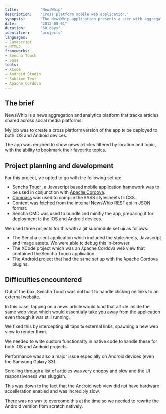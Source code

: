 ```yaml
---
title: 			"NewsWhip"
description:	"Cross platform mobile web application."
synopsis:		"The NewsWhip application presents a user with aggregated and categorised content from a selection of news outlets."
date:			"2012-08-01"
duration:		"60 days"
identifier:		"projects"
languages: 		
- Javascript
- HTML5
frameworks:
- Sencha Touch
- Sass
tools:
- XCode
- Android Studio
- Sublime Text
- Apache Cordova
---
```


## The brief
NewsWhip is a news aggregation and analytics platform that tracks articles shared across social media platforms.

My job was to create a cross platform version of the app to be deployed to both iOS and Android devices. 

The app was required to show news articles filtered by location and topic, with the ability to bookmark their favourite topics.

## Project planning and development
For this project, we opted to go with the following set up:

- [Sencha Touch](https://www.sencha.com/products/touch/#overview), a Javascript based mobile application framework was to be used in conjunction with [Apache Cordova](https://cordova.apache.org/).
- [Compass](http://compass-style.org/) was used to compile the SASS stylesheets to CSS.
- Content was fetched from the internal NewsWhip REST api in JSON format.
- Sencha CMD was used to bundle and minifiy the app, preparing it for deployment to the iOS and Android devices.

We used three projects for this with a git submodule set up as follows:

- The Sencha client application which included the stylesheets, Javascript and image assets. We were able to debug this in-browser.
- The XCode project which was an Apache Cordova web view that contained the Sencha Toucn application.
- The Android project that had the same set up with the Apache Cordova plugins.

## Difficulties encountered
Out of the box, Sencha Touch was not built to handle clicking on links to an external website. 

In this case, tapping on a news article would load that article inside the same web view, which would essentially take you away from the application even though it was still running.

We fixed this by intercepting all taps to external links, spawning a new web view to render them. 

We needed to write custom functionality in native code to handle these for both iOS and Android projects.

Performance was also a major issue especially on Android devices (even the Samsung Galaxy S3). 

Scrolling through a list of articles was very choppy and slow and the UI responsiveness was sluggish.

This was down to the fact that the Android web view did not have hardware accelleration enabled and was incredibly slow.

There was no way to overcome this at the time so we needed to rewrite the Android version from scratch natively.
